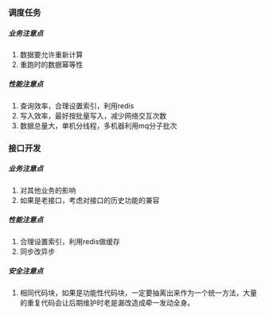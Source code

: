 ### 调度任务
##### 业务注意点
1. 数据要允许重新计算
2. 重跑时的数据幂等性
##### 性能注意点
1. 查询效率，合理设置索引，利用redis
2. 写入效率，最好按批量写入，减少网络交互次数
3. 数据总量大，单机分线程，多机器利用mq分子批次


### 接口开发
##### 业务注意点
1. 对其他业务的影响
2. 如果是老接口，考虑对接口的历史功能的兼容
##### 性能注意点
1. 合理设置索引，利用redis做缓存
2. 同步改异步
##### 安全注意点
1. 相同代码块，如果是功能性代码块，一定要抽离出来作为一个统一方法，大量的重复代码会让后期维护时老是漏改造成牵一发动全身。